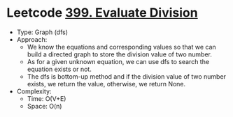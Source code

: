 # Leetcode [399. Evaluate Division](https://leetcode.com/problems/evaluate-division/)
- Type: Graph (dfs)
- Approach:
	- We know the equations and corresponding values so that we can build a directed graph to store the division value of two number.
	- As for a given unknown equation, we can use dfs to search the equation exists or not.
	- The dfs is bottom-up method and if the division value of two number exists, we return the value, otherwise, we return None.
- Complexity:
	- Time: O(V+E)
	- Space: O(n)